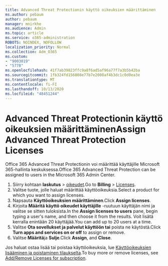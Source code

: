 ```yaml
---
title: Advanced Threat Protectionin käyttö oikeuksien määrittäminen
ms.author: pebaum
author: pebaum
manager: mnirkhe
ms.audience: Admin
ms.topic: article
ms.service: o365-administration
ROBOTS: NOINDEX, NOFOLLOW
localization_priority: Normal
ms.collection: Adm_O365
ms.custom:
- "9003019"
- "5778"
ms.openlocfilehash: 41f7ab39823ffc9a8f6ad5af96a77f7a3b5b42ba
ms.sourcegitcommit: 1fb324fd156008e77b7e2008af4b3dc1c0d0ea3e
ms.translationtype: MT
ms.contentlocale: fi-FI
ms.lasthandoff: 10/13/2020
ms.locfileid: "48451244"
---
```

# <a name="assign-advanced-threat-protection-licenses"></a><span data-ttu-id="a3613-102">Advanced Threat Protectionin käyttö oikeuksien määrittäminen</span><span class="sxs-lookup"><span data-stu-id="a3613-102">Assign Advanced Threat Protection Licenses</span></span>

<span data-ttu-id="a3613-103">Office 365 Advanced Threat Protectionin voi määrittää käyttäjille Microsoft 365-hallinta keskuksessa.</span><span class="sxs-lookup"><span data-stu-id="a3613-103">Office 365 Advanced Threat Protection can be assigned to users in the Microsoft 365 Admin Center.</span></span>

1. <span data-ttu-id="a3613-104">Siirry kohtaan **laskutus**  >  [oikeudet](https://go.microsoft.com/fwlink/p/?linkid=842264).</span><span class="sxs-lookup"><span data-stu-id="a3613-104">Go to **Billing** > [Licenses](https://go.microsoft.com/fwlink/p/?linkid=842264).</span></span>
2. <span data-ttu-id="a3613-105">Valitse tuote, jolle haluat määrittää käyttöoikeuksia.</span><span class="sxs-lookup"><span data-stu-id="a3613-105">Select a product for which you want to assign licenses.</span></span>
3. <span data-ttu-id="a3613-106">Napsauta **Käyttöoikeuksien määrittäminen**.</span><span class="sxs-lookup"><span data-stu-id="a3613-106">Click **Assign licenses**.</span></span>
4. <span data-ttu-id="a3613-107">Kirjoita **Määritä käyttö oikeudet käyttäjille**  -ruutuun käyttäjän nimi ja valitse se sitten tuloksista.</span><span class="sxs-lookup"><span data-stu-id="a3613-107">In the **Assign licenses to users**  pane, begin typing a user's name, and then choose it from the results.</span></span> <span data-ttu-id="a3613-108">Voit lisätä kerralla enintään 20 käyttäjää.</span><span class="sxs-lookup"><span data-stu-id="a3613-108">You can add up to 20 users at a time.</span></span>
5. <span data-ttu-id="a3613-109">Valitse **Ota sovellukset ja palvelut käyttöön tai**  poista ne käytöstä.</span><span class="sxs-lookup"><span data-stu-id="a3613-109">Click **Turn apps and services on or off**  to assign or remove.</span></span>
6. <span data-ttu-id="a3613-110">Valitse **Määritä**ja  **Sulje**.</span><span class="sxs-lookup"><span data-stu-id="a3613-110">Click **Assign**, and  **Close**.</span></span>

<span data-ttu-id="a3613-111">Jos haluat ostaa lisää tai poistaa käyttöoikeuksia, lue [Käyttöoikeuksien lisääminen ja poistaminen tilaukselta](https://docs.microsoft.com/microsoft-365/commerce/licenses/buy-licenses?view=o365-worldwide#add-or-remove-licenses-for-your-business-subscription).</span><span class="sxs-lookup"><span data-stu-id="a3613-111">To buy more or remove licenses, see [Add/Remove Licenses for subscription](https://docs.microsoft.com/microsoft-365/commerce/licenses/buy-licenses?view=o365-worldwide#add-or-remove-licenses-for-your-business-subscription).</span></span>
